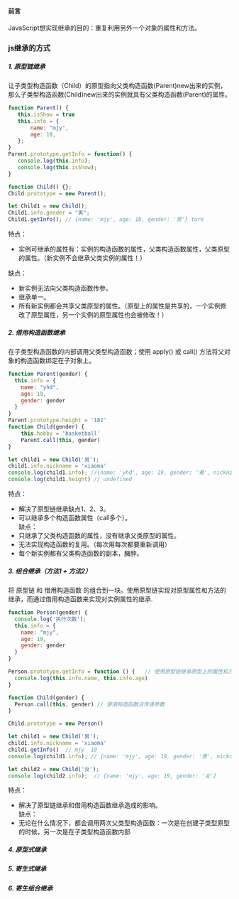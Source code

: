 #### 前言
JavaScript想实现继承的目的：重复利用另外一个对象的属性和方法。

### js继承的方式
##### 1. 原型链继承
让子类型构造函数（Child）的原型指向父类构造函数(Parent)new出来的实例，那么子类型构造函数(Child)new出来的实例就具有父类构造函数(Parent)的属性。

```js
function Parent() {
   this.isShow = true
   this.info = {
       name: "mjy",
       age: 18,
   };
}
Parent.prototype.getInfo = function() {
   console.log(this.info);
   console.log(this.isShow);
}

function Child() {};
Child.prototype = new Parent();

let Child1 = new Child();
Child1.info.gender = "男";
Child1.getInfo(); // {name: 'mjy', age: 18, gender: '男'} ture
```
特点：
* 实例可继承的属性有：实例的构造函数的属性，父类构造函数属性，父类原型的属性。（新实例不会继承父类实例的属性！）
       
缺点：    
* 新实例无法向父类构造函数传参。
* 继承单一。
* 所有新实例都会共享父类原型的属性。（原型上的属性是共享的，一个实例修改了原型属性，另一个实例的原型属性也会被修改！）

##### 2. 借用构造函数继承
在子类型构造函数的内部调用父类型构造函数；使用 apply() 或 call() 方法将父对象的构造函数绑定在子对象上。

```js
function Parent(gender) {
  this.info = {
    name: "yhd",
    age: 19,
    gender: gender
  }
}
Parent.prototype.height = '182'
function Child(gender) {
    this.hobby = 'basketball'
    Parent.call(this, gender)
}

let child1 = new Child('男');
child1.info.nickname = 'xiaoma'
console.log(child1.info); //{name: 'yhd', age: 19, gender: '难', nickname: 'xiaoma'}
console.log(child1.height) // undefined
```
特点：
* 解决了原型链继承缺点1、2、3。
* 可以继承多个构造函数属性（call多个）。   
缺点：
* 只继承了父类构造函数的属性，没有继承父类原型的属性。
* 无法实现构造函数的复用。（每次用每次都要重新调用）
* 每个新实例都有父类构造函数的副本，臃肿。

##### 3. 组合继承（方法1 + 方法2）
将 原型链 和 借用构造函数 的组合到一块。使用原型链实现对原型属性和方法的继承，而通过借用构造函数来实现对实例属性的继承.

```js
function Person(gender) {
  console.log('执行次数');
  this.info = {
    name: "mjy",
    age: 19,
    gender: gender
  }
}

Person.prototype.getInfo = function () {   // 使用原型链继承原型上的属性和方法
  console.log(this.info.name, this.info.age)
}

function Child(gender) {
  Person.call(this, gender) // 使用构造函数法传递参数
}

Child.prototype = new Person()

let child1 = new Child('男');
child1.info.nickname = 'xiaoma'
child1.getInfo()  // mjy  19
console.log(child1.info); // {name: 'mjy', age: 19, gender: '男', nickname: 'xiaoma'}

let child2 = new Child('女');  
console.log(child2.info);  // {name: 'mjy', age: 19, gender: '女'}
```
特点：
* 解决了原型链继承和借用构造函数继承造成的影响。\
缺点：
* 无论在什么情况下，都会调用两次父类型构造函数：一次是在创建子类型原型的时候，另一次是在子类型构造函数内部

##### 4. 原型式继承


##### 5. 寄生式继承


##### 6. 寄生组合继承
